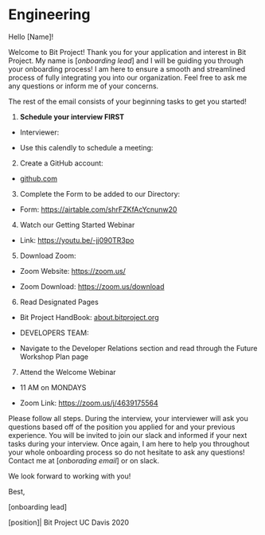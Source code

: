 # Engineering

Hello [Name]! 

Welcome to Bit Project! Thank you for your application and interest in Bit Project. My name is [*onboarding lead*] and I will be guiding you through your onboarding process! I am here to ensure a smooth and streamlined process of fully integrating you into our organization. Feel free to ask me any questions or inform me of your concerns.

The rest of the email consists of your beginning tasks to get you started!

1. **Schedule your interview FIRST**

  - Interviewer: 

  - Use this calendly to schedule a meeting: 

2. Create a GitHub account:

  - [github.com](http://github.com/)

3. Complete the Form to be added to our Directory: 

  - Form: https://airtable.com/shrFZKfAcYcnunw20

4. Watch our Getting Started Webinar

  - Link: https://youtu.be/-jj090TR3po

5. Download Zoom:

  - Zoom Website: https://zoom.us/

  - Zoom Download: https://zoom.us/download

6. Read Designated Pages

  - Bit Project HandBook: [about.bitproject.org](http://about.bitproject.org/)

  - DEVELOPERS TEAM:
  - Navigate to the Developer Relations section and read through the Future Workshop Plan page

7. Attend the Welcome Webinar 

  - 11 AM on MONDAYS

   - Zoom Link: https://zoom.us/j/4639175564

Please follow all steps. During the interview, your interviewer will ask you questions based off of the position you applied for and your previous experience. You will be invited to join our slack and informed if your next tasks during your interview. Once again, I am here to help you throughout your whole onboarding process so do not hesitate to ask any questions! Contact me at [*onborading email*] or on slack. 

We look forward to working with you! 

Best,

[onboarding lead]

[position]| Bit Project UC Davis 2020